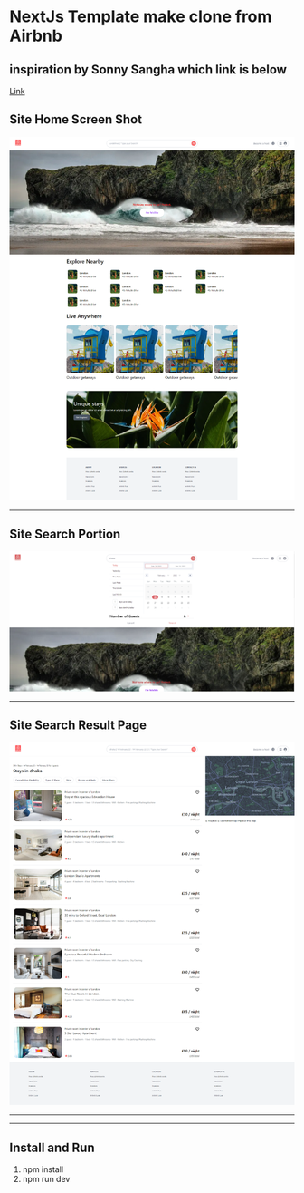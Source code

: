 # NextJs Template make clone from Airbnb

## inspiration by Sonny Sangha which link is below

[Link](https://www.youtube.com/c/SonnySangha/playlists)

## Site Home Screen Shot

![This is a alt text.](/public/01.png)

---

## Site Search Portion

![This is a alt text.](/public/02.png)

---

## Site Search Result Page

![This is a alt text.](/public/03.png)

---

---

## Install and Run

1. npm install
2. npm run dev
